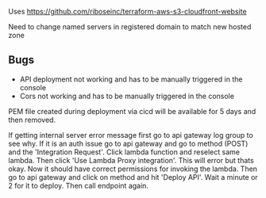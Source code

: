 Uses https://github.com/riboseinc/terraform-aws-s3-cloudfront-website

Need to change named servers in registered domain to match new hosted zone

## Bugs

- API deployment not working and has to be manually triggered in the console
- Cors not working and has to be manually triggered in the console

PEM file created during deployment via cicd will be available for 5 days and then removed.

If getting internal server error message first go to api gateway log group to see why. If it is an auth issue go to api gateway and go to method (POST) and the 'Integration Request'. Click lambda function and reselect same lambda. Then click 'Use Lambda Proxy integration'. This will error but thats okay. Now it should have correct permissions for invoking the lambda. Then go to api gateway and click on method and hit 'Deploy API'. Wait a minute or 2 for it to deploy. Then call endpoint again.
